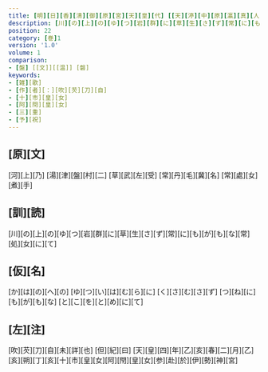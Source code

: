 ```yaml
---
title: [明][日][香][清][御][原][宮][天][皇][代] [[天][渟][中][原][瀛][真][人][天][皇][謚][曰][天][武][天][皇]] / [十][市][皇][女][参][赴][於][伊][勢][神][宮][時][見][波][多][横][山][巌][吹][芡][刀][自][作][歌]
description: [川][の][上][の][ゆ][つ][岩][群][に][草][生][さ][ず][常][に][も][が][も][な][常][処][女][に][て]
position: 22
category: [巻]1
version: '1.0'
volume: 1
comparison:
- [盤] [[文]][[温]] [磐]
keywords:
- [雑][歌]
- [作][者][：][吹][芡][刀][自]
- [十][市][皇][女]
- [阿][閇][皇][女]
- [三][重]
- [予][祝]
---
```


## [原][文]

[河][上][乃] [湯][津][盤][村][二] [草][武][左][受] [常][丹][毛][冀][名] [常][處][女][煮][手]

## [訓][読]

[川][の][上][の][ゆ][つ][岩][群][に][草][生][さ][ず][常][に][も][が][も][な][常][処][女][に][て]

## [仮][名]

[か][は][の][へ][の] [ゆ][つ][い][は][む][ら][に] [く][さ][む][さ][ず] [つ][ね][に][も][が][も][な] [と][こ][を][と][め][に][て]

## [左][注]

[吹][芡][刀][自][未][詳][也] [但][紀][曰] [天][皇][四][年][乙][亥][春][二][月][乙][亥][朔][丁][亥][十][市][皇][女][阿][閇][皇][女][参][赴][於][伊][勢][神][宮]
